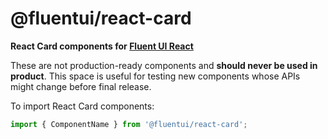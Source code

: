 # @fluentui/react-card

**React Card components for [Fluent UI React](https://developer.microsoft.com/en-us/fluentui)**

These are not production-ready components and **should never be used in product**. This space is useful for testing new components whose APIs might change before final release.

To import React Card components:

```js
import { ComponentName } from '@fluentui/react-card';
```
